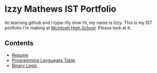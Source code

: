 # Izzy Mathews IST Portfolio
Im learning github and i typw rlly slow 
Hi, my name is Izzy. This is my IST portfolio I'm making at [Mcintosh High School](https://www.fcboe.org/mhs). Please look at it. 

## Contents
- [Resume](RESUME.md)
- [Programming Languages Table](PROGRAMMING-LANGUAGES-TABLE.md)
- [Binary Logic](BINARY-LOGIC.md)

